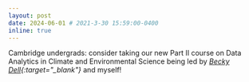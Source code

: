 ```yaml
---
layout: post
date: 2024-06-01 # 2021-3-30 15:59:00-0400
inline: true
---
```


Cambridge undergrads: consider taking our new Part II course on Data Analytics in Climate and Environmental Science being led by <i>[Becky Dell](https://www.spri.cam.ac.uk/people/dell/){:target="\_blank"}</i> and myself! 
